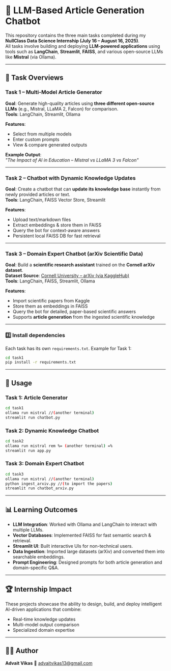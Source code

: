 
# 🚀 LLM-Based Article Generation Chatbot

This repository contains the three main tasks completed during my **NullClass Data Science Internship (July 16 – August 16, 2025)**.  
All tasks involve building and deploying **LLM-powered applications** using tools such as **LangChain**, **Streamlit**, **FAISS**, and various open-source LLMs like **Mistral** (via Ollama).

---

## 📝 Task Overviews

### **Task 1 – Multi-Model Article Generator**
**Goal**: Generate high-quality articles using **three different open-source LLMs** (e.g., Mistral, LLaMA 2, Falcon) for comparison.  
**Tools**: LangChain, Streamlit, Ollama  

**Features**:
- Select from multiple models
- Enter custom prompts
- View & compare generated outputs  

**Example Output**:  
*"The Impact of AI in Education – Mistral vs LLaMA 3 vs Falcon"*

---

### **Task 2 – Chatbot with Dynamic Knowledge Updates**
**Goal**: Create a chatbot that can **update its knowledge base** instantly from newly provided articles or text.  
**Tools**: LangChain, FAISS Vector Store, Streamlit  

**Features**:
- Upload text/markdown files
- Extract embeddings & store them in FAISS
- Query the bot for context-aware answers
- Persistent local FAISS DB for fast retrieval

---

### **Task 3 – Domain Expert Chatbot (arXiv Scientific Data)**
**Goal**: Build a **scientific research assistant** trained on the **Cornell arXiv dataset**.  
**Dataset Source**: [Cornell University – arXiv (via KaggleHub)](https://www.kaggle.com/datasets/Cornell-University/arxiv)  
**Tools**: LangChain, FAISS, Streamlit, Ollama  

**Features**:
- Import scientific papers from Kaggle
- Store them as embeddings in FAISS
- Query the bot for detailed, paper-based scientific answers
- Supports **article generation** from the ingested scientific knowledge

---

### 2️⃣ Install dependencies

Each task has its own `requirements.txt`. Example for Task 1:

```bash
cd task1
pip install -r requirements.txt
```

---

## 🚀 Usage

### Task 1: Article Generator

```bash
cd task1
ollama run mistral //(another terminal) 
streamlit run chatbot.py
```

### Task 2: Dynamic Knowledge Chatbot

```bash
cd task2
ollama run mistral rem %= (another terminal) =% 
streamlit run app.py
```

### Task 3: Domain Expert Chatbot

```bash
cd task3
ollama run mistral //(another terminal)
python ingest_arxiv.py //(to import the papers)
streamlit run chatbot_arxiv.py
```

---

## 📊 Learning Outcomes

* **LLM Integration**: Worked with Ollama and LangChain to interact with multiple LLMs.
* **Vector Databases**: Implemented FAISS for fast semantic search & retrieval.
* **Streamlit UI**: Built interactive UIs for non-technical users.
* **Data Ingestion**: Imported large datasets (arXiv) and converted them into searchable embeddings.
* **Prompt Engineering**: Designed prompts for both article generation and domain-specific Q\&A.

---

## 🏆 Internship Impact

These projects showcase the ability to design, build, and deploy intelligent AI-driven applications that combine:

* Real-time knowledge updates
* Multi-model output comparison
* Specialized domain expertise

---

## 👨‍💻 Author

**Advait Vikas**
📧 [advaitvikas13@gmail.com](mailto:advaitvikas13@gmail.com)

